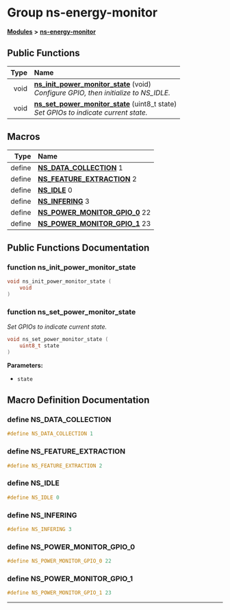 

# Group ns-energy-monitor



[**Modules**](modules.md) **>** [**ns-energy-monitor**](group__ns-energy-monitor.md)










































## Public Functions

| Type | Name |
| ---: | :--- |
|  void | [**ns\_init\_power\_monitor\_state**](#function-ns_init_power_monitor_state) (void) <br>_Configure GPIO, then initialize to NS\_IDLE._  |
|  void | [**ns\_set\_power\_monitor\_state**](#function-ns_set_power_monitor_state) (uint8\_t state) <br>_Set GPIOs to indicate current state._  |



























## Macros

| Type | Name |
| ---: | :--- |
| define  | [**NS\_DATA\_COLLECTION**](ns__energy__monitor_8h.md#define-ns_data_collection)  1<br> |
| define  | [**NS\_FEATURE\_EXTRACTION**](ns__energy__monitor_8h.md#define-ns_feature_extraction)  2<br> |
| define  | [**NS\_IDLE**](ns__energy__monitor_8h.md#define-ns_idle)  0<br> |
| define  | [**NS\_INFERING**](ns__energy__monitor_8h.md#define-ns_infering)  3<br> |
| define  | [**NS\_POWER\_MONITOR\_GPIO\_0**](ns__energy__monitor_8h.md#define-ns_power_monitor_gpio_0)  22<br> |
| define  | [**NS\_POWER\_MONITOR\_GPIO\_1**](ns__energy__monitor_8h.md#define-ns_power_monitor_gpio_1)  23<br> |

## Public Functions Documentation




### function ns\_init\_power\_monitor\_state 

```C++
void ns_init_power_monitor_state (
    void
) 
```






### function ns\_set\_power\_monitor\_state 

_Set GPIOs to indicate current state._ 
```C++
void ns_set_power_monitor_state (
    uint8_t state
) 
```





**Parameters:**


* `state` 




        
## Macro Definition Documentation





### define NS\_DATA\_COLLECTION 

```C++
#define NS_DATA_COLLECTION 1
```






### define NS\_FEATURE\_EXTRACTION 

```C++
#define NS_FEATURE_EXTRACTION 2
```






### define NS\_IDLE 

```C++
#define NS_IDLE 0
```






### define NS\_INFERING 

```C++
#define NS_INFERING 3
```






### define NS\_POWER\_MONITOR\_GPIO\_0 

```C++
#define NS_POWER_MONITOR_GPIO_0 22
```






### define NS\_POWER\_MONITOR\_GPIO\_1 

```C++
#define NS_POWER_MONITOR_GPIO_1 23
```




------------------------------


